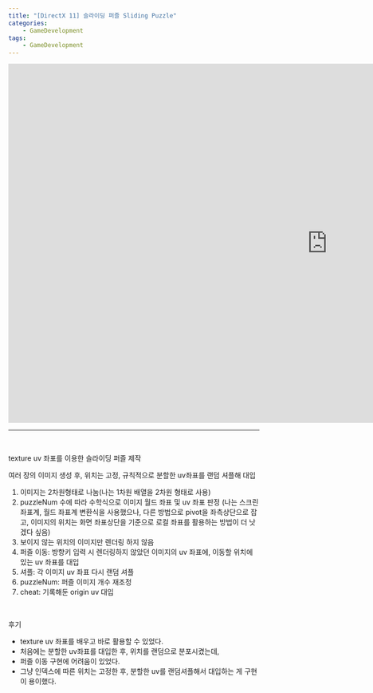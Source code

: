 ```yaml
---
title: "[DirectX 11] 슬라이딩 퍼즐 Sliding Puzzle"
categories:
    - GameDevelopment
tags:
    - GameDevelopment
---
```


<iframe width="1280" height="720" src="https://www.youtube.com/embed/2WhJKRUqqM4" title="YouTube video player" frameborder="0" allow="accelerometer; autoplay; clipboard-write; encrypted-media; gyroscope; picture-in-picture" allowfullscreen></iframe>

---

<br>

texture uv 좌표를 이용한 슬라이딩 퍼즐 제작

여러 장의 이미지 생성 후, 위치는 고정, 규칙적으로 분할한 uv좌표를 랜덤 셔플해 대입
1. 이미지는 2차원형태로 나눔(나는 1차원 배열을 2차원 형태로 사용)
2. puzzleNum 수에 따라 수학식으로 이미지 월드 좌표 및 uv 좌표 판정 
(나는 스크린 좌표계, 월드 좌표계 변환식을 사용했으나, 다른 방법으로 pivot을 좌측상단으로 잡고, 이미지의 위치는 화면 좌표상단을 기준으로 로컬 좌표를 활용하는 방법이 더 낫겠다 싶음)
3. 보이지 않는 위치의 이미지만 렌더링 하지 않음
4. 퍼즐 이동: 방향키 입력 시 렌더링하지 않았던 이미지의 uv 좌표에, 이동할 위치에 있는 uv 좌표를 대입
5. 셔플: 각 이미지 uv 좌표 다시 랜덤 셔플
6. puzzleNum: 퍼즐 이미지 개수 재조정
7. cheat: 기록해둔 origin uv 대입

<br>

후기
- texture uv 좌표를 배우고 바로 활용할 수 있었다.
- 처음에는 분할한 uv좌표를 대입한 후, 위치를 랜덤으로 분포시켰는데,
- 퍼즐 이동 구현에 어려움이 있었다.
- 그냥 인덱스에 따른 위치는 고정한 후, 분할한 uv를 랜덤셔플해서 대입하는 게 구현이 용이했다.
